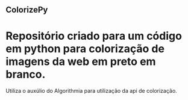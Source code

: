 ## ColorizePy
# Repositório criado para um código em python para colorização de imagens da web em preto em branco.
Utiliza o auxúlio do Algorithmia para utilização da api de colorização.
